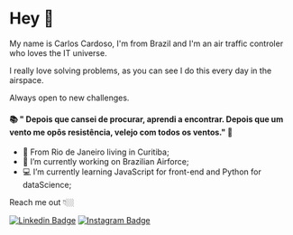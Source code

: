 # Hey 👋

My name is Carlos Cardoso, I'm from Brazil and I'm an air traffic controler who loves the IT universe.

I really love solving problems, as you can see I do this every day in the airspace.

Always open to new challenges.

####  📚 " Depois que cansei de procurar, aprendi a encontrar.  Depois que um vento me opôs resistência, velejo com todos os ventos." 🧠

- 📍 From Rio de Janeiro living in Curitiba;
- 🛬  I’m currently working on Brazilian Airforce;
- 💻 I’m currently learning JavaScript for front-end and Python for dataScience;

Reach me out 👇🏼

 [![Linkedin Badge](https://img.shields.io/badge/-LinkedIn-blue?style=flat-square&logo=Linkedin&logoColor=white&link=https://https://www.linkedin.com/in/carlos-cardoso-1b0a47181/)](https://www.linkedin.com/in/carlos-cardoso-1b0a47181/) [![Instagram Badge](https://img.shields.io/badge/-Instagram-blue?style=flat-square&logo=Instagram&logoColor=white&link=https://www.instagram.com/_cardoson/)](https://www.instagram.com/_cardoson/)
